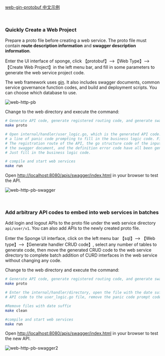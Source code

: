 [web-gin-protobuf 中文示例](https://www.bilibili.com/read/cv23040234)

<br>

### Quickly Create a Web Project

Prepare a proto file before creating a web service. The proto file must contain **route description information** and **swagger description information**.

Enter the UI interface of sponge, click 【protobuf】-->【Web Type】-->【Create Web Project】in the left menu bar, and fill in some parameters to generate the web service project code.

The web framework uses [gin](https://github.com/gin-gonic/gin). It also includes swagger documents, common service governance function codes, and build and deployment scripts. You can choose which database to use.

![web-http-pb](https://raw.githubusercontent.com/zhufuyi/sponge_examples/main/assets/en_web-http-pb.png)

Change to the web directory and execute the command:

```bash
# Generate API code, generate registered routing code, and generate swagger docs 
make proto

# Open internal/handler/user_logic.go, which is the generated API code. There is 
# a line of panic code prompting to fill in the business logic code. Fill in the business logic here.
# The registration route of the API, the go structure code of the input parameter and the returned result, 
# the swagger document, and the definition error code have all been generated. 
# Just fill in the business logic code. 

# compile and start web services
make run 
```

Open [http://localhost:8080/apis/swagger/index.html](http://localhost:8080/apis/swagger/index.html) in your browser to test the API.

![web-http-pb-swagger](https://raw.githubusercontent.com/zhufuyi/sponge_examples/main/assets/en_web-http-pb-swagger.png)

<br>

### Add arbitrary API codes to embed into web services in batches

Add login and logout APIs to the proto file under the web service directory `api/user/v1`. You can also add APIs to the newly created proto file.

Enter the Sponge UI interface, click on the left menu bar 【sql】--> 【Web type】-->【Generate handler CRUD code】, select any number of tables to generate code, then move the generated CRUD code to the web service directory to complete batch addition of CURD interfaces in the web service without changing any code.

Change to the web directory and execute the command:

```bash
# Generate API code, generate registered routing code, and generate swagger documents
make proto 

# Enter the internal/handler/directory, open the file with the date suffix, copy the newly added 
# API code to the user_logic.go file, remove the panic code prompt code, and fill in the business logic 

#Remove files with date suffix
make clean 

#compile and start web services
make run 
```

Open [http://localhost:8080/apis/swagger/index.html](http://localhost:8080/apis/swagger/index.html) in your browser to test the new API.

![web-http-pb-swagger2](https://raw.githubusercontent.com/zhufuyi/sponge_examples/main/assets/en_web-http-pb-swagger2.png)
